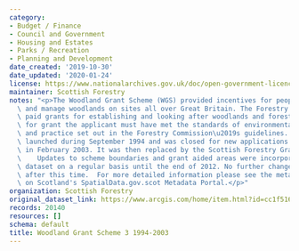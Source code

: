 ```yaml
---
category:
- Budget / Finance
- Council and Government
- Housing and Estates
- Parks / Recreation
- Planning and Development
date_created: '2019-10-30'
date_updated: '2020-01-24'
license: https://www.nationalarchives.gov.uk/doc/open-government-licence/version/3/
maintainer: Scottish Forestry
notes: "<p>The Woodland Grant Scheme (WGS) provided incentives for people to create\
  \ and manage woodlands on sites all over Great Britain. The Forestry Commission\
  \ paid grants for establishing and looking after woodlands and forests.     To qualify\
  \ for grant the applicant must have met the standards of environmental protection\
  \ and practice set out in the Forestry Commission\u2019s guidelines.    WGS3 was\
  \ launched during September 1994 and was closed for new applications in Scotland\
  \ in February 2003. It was then replaced by the Scottish Forestry Grant Scheme (SFGS).\
  \    Updates to scheme boundaries and grant aided areas were incorporated into the\
  \ dataset on a regular basis until the end of 2012. No further changes will be made\
  \ after this time.  For more detailed information please see the metadata record\
  \ on Scotland's SpatialData.gov.scot Metadata Portal.</p>"
organization: Scottish Forestry
original_dataset_link: https://www.arcgis.com/home/item.html?id=cc1f51699439430c968a507eaf9acca7
records: 20140
resources: []
schema: default
title: Woodland Grant Scheme 3 1994-2003
---
```

